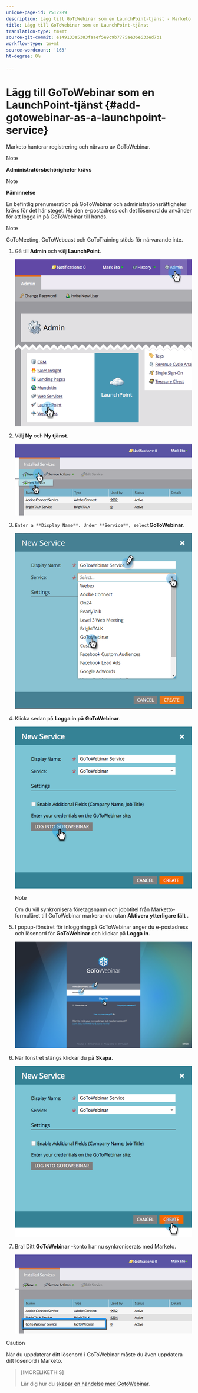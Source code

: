 ```yaml
---
unique-page-id: 7512289
description: Lägg till GoToWebinar som en LaunchPoint-tjänst - Marketo Docs - Produktdokumentation
title: Lägg till GoToWebinar som en LaunchPoint-tjänst
translation-type: tm+mt
source-git-commit: e149133a5383faaef5e9c9b7775ae36e633ed7b1
workflow-type: tm+mt
source-wordcount: '163'
ht-degree: 0%

---
```



# Lägg till GoToWebinar som en LaunchPoint-tjänst {#add-gotowebinar-as-a-launchpoint-service}

Marketo hanterar registrering och närvaro av GoToWebinar.

>[!NOTE]
>
>**Administratörsbehörigheter krävs**

>[!NOTE]
>
>**Påminnelse**
>
>En befintlig prenumeration på GoToWebinar och administrationsrättigheter krävs för det här steget. Ha den e-postadress och det lösenord du använder för att logga in på GoToWebinar till hands.

>[!NOTE]
>
>GoToMeeting, GoToWebcast och GoToTraining stöds för närvarande inte.

1. Gå till **Admin** och välj **LaunchPoint**.

   ![](assets/image2015-4-22-15-3a33-3a47.png)

1. Välj **Ny** och **Ny tjänst**.

   ![](assets/new-service-gotowebinar.png)

1. `Enter a **Display Name**. Under **Service**, select`**GoToWebinar**.

   ![](assets/new-service-goto-webinar1.png)

1. Klicka sedan på **Logga in på** **GoToWebinar**.

   ![](assets/image2015-4-22-15-3a57-3a59.png)

   >[!NOTE]
   >
   >Om du vill synkronisera företagsnamn och jobbtitel från Marketto-formuläret till GoToWebinar markerar du rutan **Aktivera ytterligare fält** .

1. I popup-fönstret för inloggning på GoToWebinar anger du e-postadress och lösenord för **GoToWebinar** och klickar på **Logga in**.

   ![](assets/image2015-4-22-15-3a52-3a31.png)

1. När fönstret stängs klickar du på **Skapa**.

   ![](assets/image2015-4-22-15-3a57-3a43.png)

1. Bra! Ditt **GoToWebinar** -konto har nu synkroniserats med Marketo.

   ![](assets/goto-webinar.png)

>[!CAUTION]
>
>När du uppdaterar ditt lösenord i GoToWebinar måste du även uppdatera ditt lösenord i Marketo.

>[!MORELIKETHIS]
>
>Lär dig hur du [skapar en händelse med GotoWebinar](../../../product-docs/demand-generation/events/create-an-event/create-an-event-with-gotowebinar.md).


